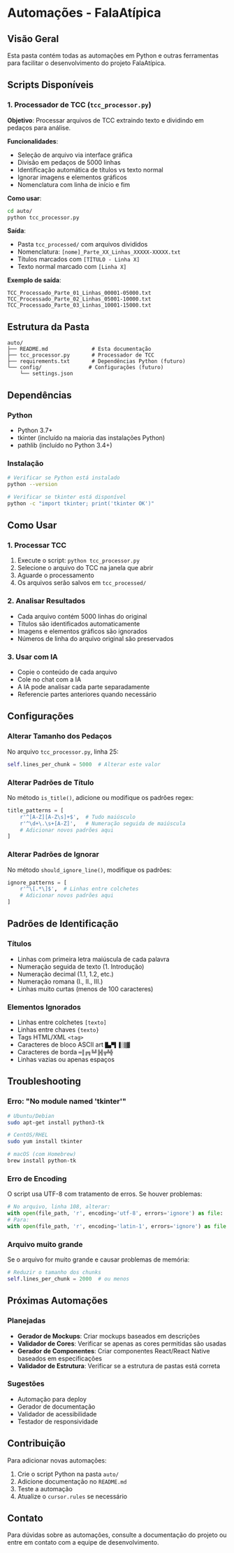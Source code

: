 # Automações - FalaAtípica

## Visão Geral
Esta pasta contém todas as automações em Python e outras ferramentas para facilitar o desenvolvimento do projeto FalaAtípica.

## Scripts Disponíveis

### 1. Processador de TCC (`tcc_processor.py`)

**Objetivo**: Processar arquivos de TCC extraindo texto e dividindo em pedaços para análise.

**Funcionalidades**:
- Seleção de arquivo via interface gráfica
- Divisão em pedaços de 5000 linhas
- Identificação automática de títulos vs texto normal
- Ignorar imagens e elementos gráficos
- Nomenclatura com linha de início e fim

**Como usar**:
```bash
cd auto/
python tcc_processor.py
```

**Saída**:
- Pasta `tcc_processed/` com arquivos divididos
- Nomenclatura: `[nome]_Parte_XX_Linhas_XXXXX-XXXXX.txt`
- Títulos marcados com `[TÍTULO - Linha X]`
- Texto normal marcado com `[Linha X]`

**Exemplo de saída**:
```
TCC_Processado_Parte_01_Linhas_00001-05000.txt
TCC_Processado_Parte_02_Linhas_05001-10000.txt
TCC_Processado_Parte_03_Linhas_10001-15000.txt
```

## Estrutura da Pasta

```
auto/
├── README.md              # Esta documentação
├── tcc_processor.py       # Processador de TCC
├── requirements.txt       # Dependências Python (futuro)
└── config/               # Configurações (futuro)
    └── settings.json
```

## Dependências

### Python
- Python 3.7+
- tkinter (incluído na maioria das instalações Python)
- pathlib (incluído no Python 3.4+)

### Instalação
```bash
# Verificar se Python está instalado
python --version

# Verificar se tkinter está disponível
python -c "import tkinter; print('tkinter OK')"
```

## Como Usar

### 1. Processar TCC
1. Execute o script: `python tcc_processor.py`
2. Selecione o arquivo do TCC na janela que abrir
3. Aguarde o processamento
4. Os arquivos serão salvos em `tcc_processed/`

### 2. Analisar Resultados
- Cada arquivo contém 5000 linhas do original
- Títulos são identificados automaticamente
- Imagens e elementos gráficos são ignorados
- Números de linha do arquivo original são preservados

### 3. Usar com IA
- Copie o conteúdo de cada arquivo
- Cole no chat com a IA
- A IA pode analisar cada parte separadamente
- Referencie partes anteriores quando necessário

## Configurações

### Alterar Tamanho dos Pedaços
No arquivo `tcc_processor.py`, linha 25:
```python
self.lines_per_chunk = 5000  # Alterar este valor
```

### Alterar Padrões de Título
No método `is_title()`, adicione ou modifique os padrões regex:
```python
title_patterns = [
    r'^[A-Z][A-Z\s]+$',  # Tudo maiúsculo
    r'^\d+\.\s+[A-Z]',   # Numeração seguida de maiúscula
    # Adicionar novos padrões aqui
]
```

### Alterar Padrões de Ignorar
No método `should_ignore_line()`, modifique os padrões:
```python
ignore_patterns = [
    r'^\[.*\]$',  # Linhas entre colchetes
    # Adicionar novos padrões aqui
]
```

## Padrões de Identificação

### Títulos
- Linhas com primeira letra maiúscula de cada palavra
- Numeração seguida de texto (1. Introdução)
- Numeração decimal (1.1, 1.2, etc.)
- Numeração romana (I., II., III.)
- Linhas muito curtas (menos de 100 caracteres)

### Elementos Ignorados
- Linhas entre colchetes `[texto]`
- Linhas entre chaves `{texto}`
- Tags HTML/XML `<tag>`
- Caracteres de bloco ASCII art `█▄▀▌▐░▒▓`
- Caracteres de borda `═║╔╗╚╝╠╣╦╩╬`
- Linhas vazias ou apenas espaços

## Troubleshooting

### Erro: "No module named 'tkinter'"
```bash
# Ubuntu/Debian
sudo apt-get install python3-tk

# CentOS/RHEL
sudo yum install tkinter

# macOS (com Homebrew)
brew install python-tk
```

### Erro de Encoding
O script usa UTF-8 com tratamento de erros. Se houver problemas:
```python
# No arquivo, linha 108, alterar:
with open(file_path, 'r', encoding='utf-8', errors='ignore') as file:
# Para:
with open(file_path, 'r', encoding='latin-1', errors='ignore') as file:
```

### Arquivo muito grande
Se o arquivo for muito grande e causar problemas de memória:
```python
# Reduzir o tamanho dos chunks
self.lines_per_chunk = 2000  # ou menos
```

## Próximas Automações

### Planejadas
- **Gerador de Mockups**: Criar mockups baseados em descrições
- **Validador de Cores**: Verificar se apenas as cores permitidas são usadas
- **Gerador de Componentes**: Criar componentes React/React Native baseados em especificações
- **Validador de Estrutura**: Verificar se a estrutura de pastas está correta

### Sugestões
- Automação para deploy
- Gerador de documentação
- Validador de acessibilidade
- Testador de responsividade

## Contribuição

Para adicionar novas automações:

1. Crie o script Python na pasta `auto/`
2. Adicione documentação no `README.md`
3. Teste a automação
4. Atualize o `cursor.rules` se necessário

## Contato

Para dúvidas sobre as automações, consulte a documentação do projeto ou entre em contato com a equipe de desenvolvimento.

